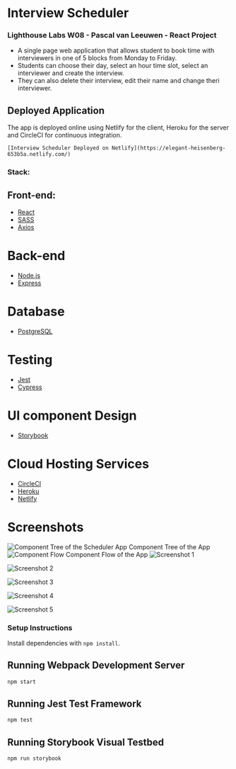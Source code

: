 # Interview Scheduler

### Lighthouse Labs W08 - Pascal van Leeuwen - React Project

- A single page web application that allows student to book time with interviewers in one of 5 blocks from Monday to Friday.
- Students can choose their day, select an hour time slot, select an interviewer and create the interview.
- They can also delete their interview, edit their name and change theri interviewer.

## Deployed Application

The app is deployed online using Netlify for the client, Heroku for the server and CircleCI for continuous integration.

```
[Interview Scheduler Deployed on Netlify](https://elegant-heisenberg-653b5a.netlify.com/)
```

### Stack:

## Front-end:

- [React](https://reactjs.org/)
- [SASS](https://sass-lang.com/)
- [Axios](https://github.com/axios/axios)

# Back-end

- [Node.js](https://nodejs.org/)
- [Express](https://expressjs.com/)

# Database

- [PostgreSQL](https://www.postgresql.org/)

# Testing

- [Jest](https://jestjs.io/)
- [Cypress](https://www.cypress.io/)

# UI component Design

- [Storybook](https://storybook.js.org/)

# Cloud Hosting Services

- [CircleCI](https://circleci.com/)
- [Heroku](https://www.heroku.com/)
- [Netlify](https://www.netlify.com/)

# Screenshots

![Component Tree of the Scheduler App](https://github.com/Commoddity/scheduler/blob/master/docs/scheduler-components.png)
Component Tree of the App
![Component Flow](https://github.com/Commoddity/scheduler/blob/master/docs/scheduler-flow-chart.png)
Component Flow of the App
![Screenshot 1](https://github.com/Commoddity/scheduler/blob/master/docs/scheduler1.png)

![Screenshot 2](https://github.com/Commoddity/scheduler/blob/master/docs/scheduler2.png)

![Screenshot 3](https://github.com/Commoddity/scheduler/blob/master/docs/scheduler3.png)

![Screenshot 4](https://github.com/Commoddity/scheduler/blob/master/docs/scheduler4.png)

![Screenshot 5](https://github.com/Commoddity/scheduler/blob/master/docs/scheduler5.png)

### Setup Instructions

Install dependencies with `npm install`.

## Running Webpack Development Server

```sh
npm start
```

## Running Jest Test Framework

```sh
npm test
```

## Running Storybook Visual Testbed

```sh
npm run storybook
```
